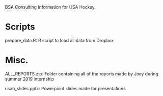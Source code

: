 BSA Consulting Information for USA Hockey.

# Scripts
prepare_data.R: R script to load all data from Dropbox


# Misc.
ALL_REPORTS.zip: Folder containing all of the reports made by Joey during summer 2019 internship

usah_slides.pptx: Powerpoint slides made for presentations

